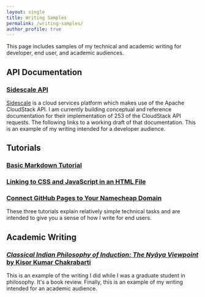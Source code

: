 ```yaml
---
layout: single
title: Writing Samples
permalink: /writing-samples/
author_profile: true
---
```


This page includes samples of my technical and academic writing for developer, end user, and academic audiences.

## API Documentation

### [Sidescale API](../sidescale-api)

[Sidescale](https://sidescale.com) is a cloud services platform which makes use of the Apache CloudStack API. I am currently building conceptual and reference documentation for their implementation of 253 of the CloudStack API requests. The following links to a working draft of that documentation. This is an example of my writing intended for a developer audience.

## Tutorials

### [Basic Markdown Tutorial](https://dev.to/pauljwil/basic-markdown-tutorial-1bof)

### [Linking to CSS and JavaScript in an HTML File](https://dev.to/pauljwil/linking-to-css-and-javascript-in-an-html-file-306m)

### [Connect GitHub Pages to Your Namecheap Domain](https://dev.to/pauljwil/connect-github-pages-to-your-namecheap-domain-4gjj)

These three tutorials explain relatively simple technical tasks and are intended to give you a sense of how I write for end users.

## Academic Writing

### [*Classical Indian Philosophy of Induction: The Nyāya Viewpoint* by Kisor Kumar Chakrabarti](/assets/pdfs/paul-williams-writing-sample-book-review.pdf)

This is an example of the writing I did while I was a graduate student in philosophy. It's a book review. Finally, this is an example of my writing intended for an academic audience.
